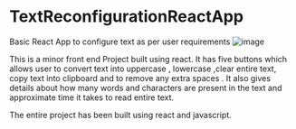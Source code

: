 # TextReconfigurationReactApp
Basic React App to configure text as per user requirements
![image](https://github.com/Yash1234964/TextReconfigurationReactApp/assets/71121351/524f0014-2968-4f88-a48d-048e8a025c12)

This is a minor front end Project built using react. It has five buttons which allows user to convert text into uppercase , lowercase ,clear entire text, copy text into clipboard and to remove any extra spaces .
It also gives details about how many words and characters are present in the text and approximate time it takes to read entire text.

The entire project has been built using react and javascript.
